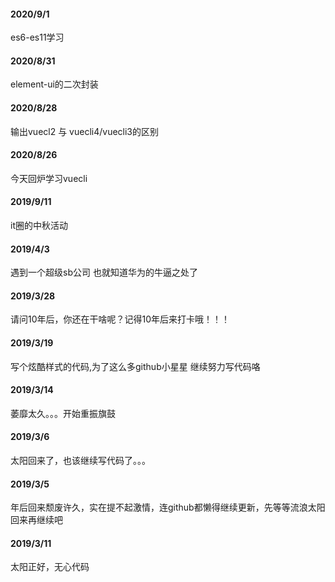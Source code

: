 #### 2020/9/1
es6-es11学习
#### 2020/8/31
element-ui的二次封装
#### 2020/8/28
输出vuecl2 与 vuecli4/vuecli3的区别
#### 2020/8/26
今天回炉学习vuecli
#### 2019/9/11
it圈的中秋活动
#### 2019/4/3
遇到一个超级sb公司 也就知道华为的牛逼之处了
#### 2019/3/28
请问10年后，你还在干啥呢？记得10年后来打卡哦！！！
#### 2019/3/19
写个炫酷样式的代码,为了这么多github小星星 继续努力写代码咯
#### 2019/3/14
萎靡太久。。。开始重振旗鼓
#### 2019/3/6
太阳回来了，也该继续写代码了。。。
#### 2019/3/5 
年后回来颓废许久，实在提不起激情，连github都懒得继续更新，先等等流浪太阳回来再继续吧
#### 2019/3/11
太阳正好，无心代码
